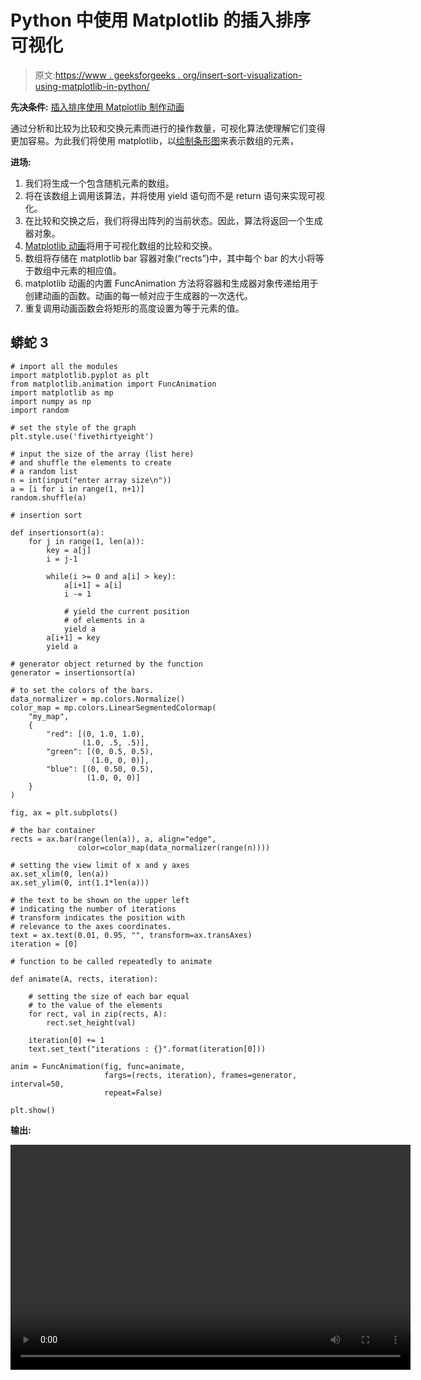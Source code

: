 # Python 中使用 Matplotlib 的插入排序可视化

> 原文:[https://www . geeksforgeeks . org/insert-sort-visualization-using-matplotlib-in-python/](https://www.geeksforgeeks.org/insertion-sort-visualization-using-matplotlib-in-python/)

**先决条件:** [插入排序](https://www.geeksforgeeks.org/insertion-sort/)[使用 Matplotlib 制作动画](https://www.geeksforgeeks.org/using-matplotlib-for-animations/)

通过分析和比较为比较和交换元素而进行的操作数量，可视化算法使理解它们变得更加容易。为此我们将使用 matplotlib，以[绘制条形图](https://www.geeksforgeeks.org/bar-plot-in-matplotlib/)来表示数组的元素，

**进场:**

1.  我们将生成一个包含随机元素的数组。
2.  将在该数组上调用该算法，并将使用 yield 语句而不是 return 语句来实现可视化。
3.  在比较和交换之后，我们将得出阵列的当前状态。因此，算法将返回一个生成器对象。
4.  [Matplotlib 动画](https://www.geeksforgeeks.org/using-matplotlib-for-animations/)将用于可视化数组的比较和交换。
5.  数组将存储在 matplotlib bar 容器对象(“rects”)中，其中每个 bar 的大小将等于数组中元素的相应值。
6.  matplotlib 动画的内置 FuncAnimation 方法将容器和生成器对象传递给用于创建动画的函数。动画的每一帧对应于生成器的一次迭代。
7.  重复调用动画函数会将矩形的高度设置为等于元素的值。

## 蟒蛇 3

```
# import all the modules
import matplotlib.pyplot as plt
from matplotlib.animation import FuncAnimation
import matplotlib as mp
import numpy as np
import random

# set the style of the graph
plt.style.use('fivethirtyeight')

# input the size of the array (list here)
# and shuffle the elements to create
# a random list
n = int(input("enter array size\n"))
a = [i for i in range(1, n+1)]
random.shuffle(a)

# insertion sort

def insertionsort(a):
    for j in range(1, len(a)):
        key = a[j]
        i = j-1

        while(i >= 0 and a[i] > key):
            a[i+1] = a[i]
            i -= 1

            # yield the current position
            # of elements in a
            yield a
        a[i+1] = key
        yield a

# generator object returned by the function
generator = insertionsort(a)

# to set the colors of the bars.
data_normalizer = mp.colors.Normalize()
color_map = mp.colors.LinearSegmentedColormap(
    "my_map",
    {
        "red": [(0, 1.0, 1.0),
                (1.0, .5, .5)],
        "green": [(0, 0.5, 0.5),
                  (1.0, 0, 0)],
        "blue": [(0, 0.50, 0.5),
                 (1.0, 0, 0)]
    }
)

fig, ax = plt.subplots()

# the bar container
rects = ax.bar(range(len(a)), a, align="edge",
               color=color_map(data_normalizer(range(n))))

# setting the view limit of x and y axes
ax.set_xlim(0, len(a))
ax.set_ylim(0, int(1.1*len(a)))

# the text to be shown on the upper left
# indicating the number of iterations
# transform indicates the position with
# relevance to the axes coordinates.
text = ax.text(0.01, 0.95, "", transform=ax.transAxes)
iteration = [0]

# function to be called repeatedly to animate

def animate(A, rects, iteration):

    # setting the size of each bar equal
    # to the value of the elements
    for rect, val in zip(rects, A):
        rect.set_height(val)

    iteration[0] += 1
    text.set_text("iterations : {}".format(iteration[0]))

anim = FuncAnimation(fig, func=animate,
                     fargs=(rects, iteration), frames=generator, interval=50,
                     repeat=False)

plt.show()
```

**输出:**

<video class="wp-video-shortcode" id="video-449332-1" width="640" height="360" preload="metadata" controls=""><source type="video/mp4" src="https://media.geeksforgeeks.org/wp-content/uploads/20200709151609/insertionsort.mp4?_=1">[https://media.geeksforgeeks.org/wp-content/uploads/20200709151609/insertionsort.mp4](https://media.geeksforgeeks.org/wp-content/uploads/20200709151609/insertionsort.mp4)</video>